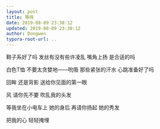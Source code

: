 ```yaml
---
layout: post
title: 等待
date: 2019-08-09 23:38:12
updated: 2019-08-09 23:38:12
author: Dongwen
typora-root-url: ..
---
```




鞋子系好了吗
发丝有没有些许凌乱
嘴角上扬
是合适的吗

白色T恤
不要太贪婪地——吮吸
那些紧张的汗水
心跳准备好了吗

回眸
还是背影
送给你见面的第一眼

风
请你先不要
吹乱我的头发

等我坐在小电车上
她的身后
再请你扬起
她的秀发

把我的心
轻轻掩埋